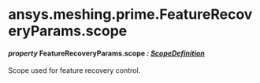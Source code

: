 # ansys.meshing.prime.FeatureRecoveryParams.scope

#### *property* FeatureRecoveryParams.scope *: [ScopeDefinition](ansys.meshing.prime.ScopeDefinition.md#ansys.meshing.prime.ScopeDefinition)*

Scope used for feature recovery control.

<!-- !! processed by numpydoc !! -->

